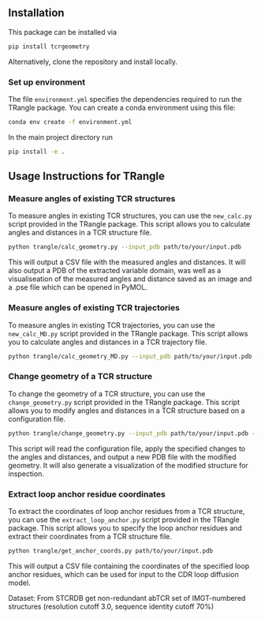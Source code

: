 ## Installation
This package can be installed via
```bash
pip install tcrgeometry
```
Alternatively, clone the repository and install locally.

### Set up environment
The file `environment.yml` specifies the dependencies required to run the TRangle package. You can create a conda environment using this file:

```bash
conda env create -f environment.yml
```
In the main project directory run
```bash
pip install -e .
```
## Usage Instructions for TRangle
### Measure angles of existing TCR structures
To measure angles in existing TCR structures, you can use the `new_calc.py` script provided in the TRangle package. This script allows you to calculate angles and distances in a TCR structure file.


```bash
python trangle/calc_geometry.py --input_pdb path/to/your/input.pdb
```
This will output a CSV file with the measured angles and distances.
It will also output a PDB of the extracted variable domain, was well as a visualiseation of the measured angles and distance saved as an image and a .pse file which can be opened in PyMOL.


### Measure angles of existing TCR trajectories
To measure angles in existing TCR trajectories, you can use the `new_calc_MD.py` script provided in the TRangle package. This script allows you to calculate angles and distances in a TCR trajectory file.

```bash
python trangle/calc_geometry_MD.py --input_pdb path/to/your/input.pdb --input_md path/to/your/input.traj
```

### Change geometry of a TCR structure

To change the geometry of a TCR structure, you can use the `change_geometry.py` script provided in the TRangle package. This script allows you to modify angles and distances in a TCR structure based on a configuration file.

```bash
python trangle/change_geometry.py --input_pdb path/to/your/input.pdb --BA 113.22 --BC1 98.75 --BC2 9.35 --AC1 71.58 --AC2 154.62 --dc 23.98
```
This script will read the configuration file, apply the specified changes to the angles and distances, and output a new PDB file with the modified geometry. It will also generate a visualization of the modified structure for inspection.

### Extract loop anchor residue coordinates
To extract the coordinates of loop anchor residues from a TCR structure, you can use the `extract_loop_anchor.py` script provided in the TRangle package. This script allows you to specify the loop anchor residues and extract their coordinates from a TCR structure file.

```bash
python trangle/get_anchor_coords.py path/to/your/input.pdb
```
This will output a CSV file containing the coordinates of the specified loop anchor residues, which can be used for input to the CDR loop diffusion model.



Dataset:
From STCRDB get non-redundant abTCR set of IMGT-numbered structures (resolution cutoff 3.0, sequence identity cutoff 70%)